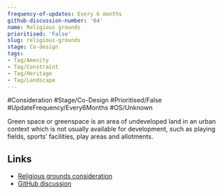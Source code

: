 ```yaml
---
frequency-of-updates: Every 6 months
github-discussion-number: '64'
name: Religious grounds
prioritised: 'False'
slug: religious-grounds
stage: Co-design
tags:
- Tag/Amenity
- Tag/Constraint
- Tag/Heritage
- Tag/Landscape
---
```


#Consideration #Stage/Co-Design #Prioritised/False #UpdateFrequency/Every6Months #OS/Unknown

Green space or greenspace is an area of undeveloped land in an urban context which is not usually available for development, such as playing fields, sports’ facilities, play areas and allotments.

## Links

* [Religious grounds consideration](https://design.planning.data.gov.uk/planning-consideration/religious-grounds)
* [GitHub discussion](https://github.com/digital-land/data-standards-backlog/discussions/64)